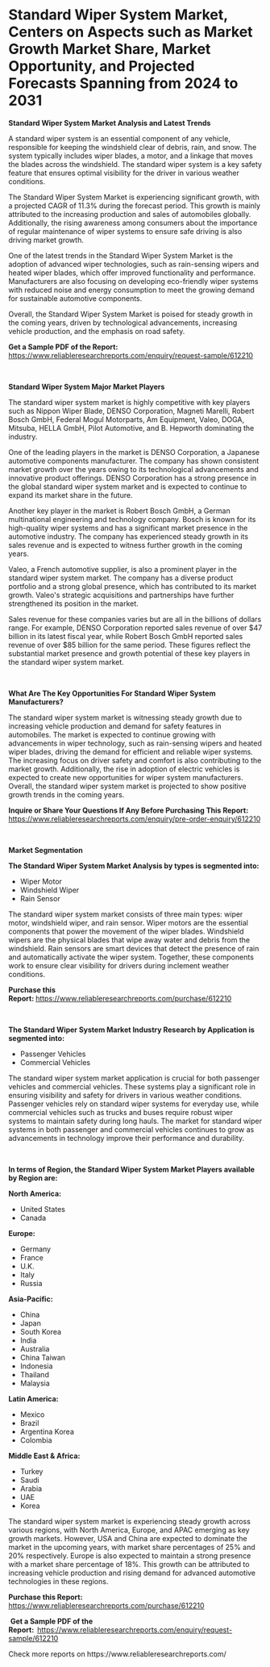 <p><h1>Standard Wiper System Market, Centers on Aspects such as Market Growth Market Share, Market Opportunity, and Projected Forecasts Spanning from 2024 to 2031</h1></p><p><strong>Standard Wiper System Market Analysis and Latest Trends</strong></p>
<p><p>A standard wiper system is an essential component of any vehicle, responsible for keeping the windshield clear of debris, rain, and snow. The system typically includes wiper blades, a motor, and a linkage that moves the blades across the windshield. The standard wiper system is a key safety feature that ensures optimal visibility for the driver in various weather conditions.</p><p>The Standard Wiper System Market is experiencing significant growth, with a projected CAGR of 11.3% during the forecast period. This growth is mainly attributed to the increasing production and sales of automobiles globally. Additionally, the rising awareness among consumers about the importance of regular maintenance of wiper systems to ensure safe driving is also driving market growth.</p><p>One of the latest trends in the Standard Wiper System Market is the adoption of advanced wiper technologies, such as rain-sensing wipers and heated wiper blades, which offer improved functionality and performance. Manufacturers are also focusing on developing eco-friendly wiper systems with reduced noise and energy consumption to meet the growing demand for sustainable automotive components.</p><p>Overall, the Standard Wiper System Market is poised for steady growth in the coming years, driven by technological advancements, increasing vehicle production, and the emphasis on road safety.</p></p>
<p><strong>Get a Sample PDF of the Report:&nbsp;</strong> <a href="https://www.reliableresearchreports.com/enquiry/request-sample/612210">https://www.reliableresearchreports.com/enquiry/request-sample/612210</a></p>
<p>&nbsp;</p>
<p><strong>Standard Wiper System Major Market Players</strong></p>
<p><p>The standard wiper system market is highly competitive with key players such as Nippon Wiper Blade, DENSO Corporation, Magneti Marelli, Robert Bosch GmbH, Federal Mogul Motorparts, Am Equipment, Valeo, DOGA, Mitsuba, HELLA GmbH, Pilot Automotive, and B. Hepworth dominating the industry. </p><p>One of the leading players in the market is DENSO Corporation, a Japanese automotive components manufacturer. The company has shown consistent market growth over the years owing to its technological advancements and innovative product offerings. DENSO Corporation has a strong presence in the global standard wiper system market and is expected to continue to expand its market share in the future.</p><p>Another key player in the market is Robert Bosch GmbH, a German multinational engineering and technology company. Bosch is known for its high-quality wiper systems and has a significant market presence in the automotive industry. The company has experienced steady growth in its sales revenue and is expected to witness further growth in the coming years.</p><p>Valeo, a French automotive supplier, is also a prominent player in the standard wiper system market. The company has a diverse product portfolio and a strong global presence, which has contributed to its market growth. Valeo's strategic acquisitions and partnerships have further strengthened its position in the market.</p><p>Sales revenue for these companies varies but are all in the billions of dollars range. For example, DENSO Corporation reported sales revenue of over $47 billion in its latest fiscal year, while Robert Bosch GmbH reported sales revenue of over $85 billion for the same period. These figures reflect the substantial market presence and growth potential of these key players in the standard wiper system market.</p></p>
<p>&nbsp;</p>
<p><strong>What Are The Key Opportunities For Standard Wiper System Manufacturers?</strong></p>
<p><p>The standard wiper system market is witnessing steady growth due to increasing vehicle production and demand for safety features in automobiles. The market is expected to continue growing with advancements in wiper technology, such as rain-sensing wipers and heated wiper blades, driving the demand for efficient and reliable wiper systems. The increasing focus on driver safety and comfort is also contributing to the market growth. Additionally, the rise in adoption of electric vehicles is expected to create new opportunities for wiper system manufacturers. Overall, the standard wiper system market is projected to show positive growth trends in the coming years.</p></p>
<p><strong>Inquire or Share Your Questions If Any Before Purchasing This Report:</strong> <a href="https://www.reliableresearchreports.com/enquiry/pre-order-enquiry/612210">https://www.reliableresearchreports.com/enquiry/pre-order-enquiry/612210</a></p>
<p>&nbsp;</p>
<p><strong>Market Segmentation</strong></p>
<p><strong>The Standard Wiper System Market Analysis by types is segmented into:</strong></p>
<p><ul><li>Wiper Motor</li><li>Windshield Wiper</li><li>Rain Sensor</li></ul></p>
<p><p>The standard wiper system market consists of three main types: wiper motor, windshield wiper, and rain sensor. Wiper motors are the essential components that power the movement of the wiper blades. Windshield wipers are the physical blades that wipe away water and debris from the windshield. Rain sensors are smart devices that detect the presence of rain and automatically activate the wiper system. Together, these components work to ensure clear visibility for drivers during inclement weather conditions.</p></p>
<p><strong>Purchase this Report:&nbsp;</strong><a href="https://www.reliableresearchreports.com/purchase/612210">https://www.reliableresearchreports.com/purchase/612210</a></p>
<p>&nbsp;</p>
<p><strong>The Standard Wiper System Market Industry Research by Application is segmented into:</strong></p>
<p><ul><li>Passenger Vehicles</li><li>Commercial Vehicles</li></ul></p>
<p><p>The standard wiper system market application is crucial for both passenger vehicles and commercial vehicles. These systems play a significant role in ensuring visibility and safety for drivers in various weather conditions. Passenger vehicles rely on standard wiper systems for everyday use, while commercial vehicles such as trucks and buses require robust wiper systems to maintain safety during long hauls. The market for standard wiper systems in both passenger and commercial vehicles continues to grow as advancements in technology improve their performance and durability.</p></p>
<p>&nbsp;</p>
<p><strong>In terms of Region, the Standard Wiper System Market Players available by Region are:</strong></p>
<p>
    <p> <strong> North America: </strong>
        <ul>
            <li>United States</li>
            <li>Canada</li>
        </ul>
        </p> 
    <p> <strong> Europe: </strong>
        <ul>
            <li>Germany</li>
            <li>France</li>
            <li>U.K.</li>
            <li>Italy</li>
            <li>Russia</li>
        </ul>
        </p> 
    <p> <strong> Asia-Pacific: </strong>
        <ul>
            <li>China</li>
            <li>Japan</li>
            <li>South Korea</li>
            <li>India</li>
            <li>Australia</li>
            <li>China Taiwan</li>
            <li>Indonesia</li>
            <li>Thailand</li>
            <li>Malaysia</li>
        </ul>
        </p> 
    <p> <strong> Latin America: </strong>
        <ul>
            <li>Mexico</li>
            <li>Brazil</li>
            <li>Argentina Korea</li>
            <li>Colombia</li>
        </ul>
        </p> 
    <p> <strong> Middle East & Africa: </strong>
        <ul>
            <li>Turkey</li>
            <li>Saudi</li>
            <li>Arabia</li>
            <li>UAE</li>
            <li>Korea</li>
        </ul>
    </p>
    </p>
<p><p>The standard wiper system market is experiencing steady growth across various regions, with North America, Europe, and APAC emerging as key growth markets. However, USA and China are expected to dominate the market in the upcoming years, with market share percentages of 25% and 20% respectively. Europe is also expected to maintain a strong presence with a market share percentage of 18%. This growth can be attributed to increasing vehicle production and rising demand for advanced automotive technologies in these regions.</p></p>
<p><strong>Purchase this Report: </strong><a href="https://www.reliableresearchreports.com/purchase/612210">https://www.reliableresearchreports.com/purchase/612210</a></p>
<p>&nbsp;<strong>Get a Sample PDF of the Report:&nbsp;&nbsp;</strong><a href="https://www.reliableresearchreports.com/enquiry/request-sample/612210">https://www.reliableresearchreports.com/enquiry/request-sample/612210</a></p>
<p><strong></strong></p>
<p>Check more reports on https://www.reliableresearchreports.com/</p>